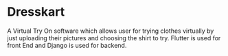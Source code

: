 # Dresskart
A Virtual Try On software which allows user for trying clothes virtually by just uploading their pictures and choosing the shirt to try.
Flutter is used for front End and Django is used for backend.
